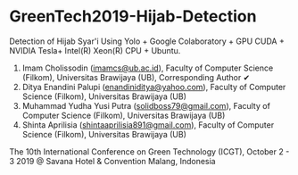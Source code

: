 # GreenTech2019-Hijab-Detection
Detection of Hijab Syar'i Using Yolo + Google Colaboratory + GPU CUDA + NVIDIA Tesla+ Intel(R) Xeon(R) CPU + Ubuntu.
1. Imam Cholissodin (imamcs@ub.ac.id), Faculty of Computer Science (Filkom), Universitas Brawijaya (UB), Corresponding Author ✔
2. Ditya Enandini Palupi (enandiniditya@yahoo.com), Faculty of Computer Science (Filkom), Universitas Brawijaya (UB)
3. Muhammad Yudha Yusi Putra (solidboss79@gmail.com), Faculty of Computer Science (Filkom), Universitas Brawijaya (UB)
4. Shinta Aprilisia (shintaaprilisia891@gmail.com), Faculty of Computer Science (Filkom), Universitas Brawijaya (UB)

The 10th International Conference on Green Technology (ICGT), October 2 - 3 2019 @ Savana Hotel & Convention Malang, Indonesia
